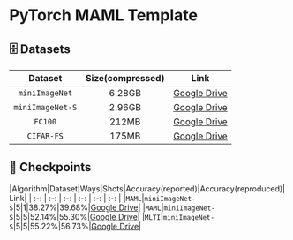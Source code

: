 # PyTorch MAML Template

## 🗄️ Datasets
|Dataset|Size(compressed)|Link|
| :-: | :-: | :-: |
|`miniImageNet`|6.28GB|[Google Drive](https://drive.google.com/file/d/1iTBSPVj-brrxvyOJaz072YGmvF9u9X4Y/view?usp=drive_link)|
|`miniImageNet-S`|2.96GB|[Google Drive](https://drive.google.com/file/d/1PKBkbEWoNvSw6y_PuxrU-b4fA2PurpDC/view?usp=drive_link)|
|`FC100`|212MB|[Google Drive](https://drive.google.com/file/d/15D13wbZUnJTT_RaLYnSS-IqHX-phIPnp/view?usp=drive_link)|
|`CIFAR-FS`|175MB|[Google Drive](https://drive.google.com/file/d/1WRQl8AtgiKdq0MHUIdhkKgj58biFGWOz/view?usp=drive_link)|


## 🏁 Checkpoints
|Algorithm|Dataset|Ways|Shots|Accuracy(reported)|Accuracy(reproduced)|Link|
| :-: | :-: | :-: | :-: | :-: | :-: |
|`MAML`|`miniImageNet-S`|5|1|38.27%|39.68%|[Google Drive](https://drive.google.com/file/d/1ab6S96nBj_OPlp2RA7SPKu15IFRK2yBr/view?usp=sharing)|
|`MAML`|`miniImageNet-S`|5|5|52.14%|55.30%|[Google Drive](https://drive.google.com/file/d/1En99L015W1DTcOInBGCNUfwk7hBaPu1g/view?usp=drive_link)|
|`MLTI`|`miniImageNet-S`|5|5|55.22%|56.73%|[Google Drive](https://drive.google.com/file/d/17My5pXqI_vwxE13lSa5ACYsEF9Lyou0y/view?usp=drive_link)|
